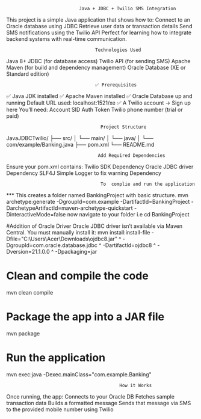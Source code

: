 
                               Java + JDBC + Twilio SMS Integration
This project is a simple Java application that shows how to:
  Connect to an Oracle database using JDBC
  Retrieve user data or transaction details
  Send SMS notifications using the Twilio API
Perfect for learning how to integrate backend systems with real-time communication.


                                     Technologies Used
Java 8+
JDBC (for database access)
Twilio API (for sending SMS)
Apache Maven (for build and dependency management)
Oracle Database (XE or Standard edition)

                                     ✅ Prerequisites

✅ Java JDK installed 
✅ Apache Maven installed 
✅ Oracle Database up and running
Default URL used: localhost:1521/xe
✅ A Twilio account → Sign up here
You’ll need:
Account SID
Auth Token
Twilio phone number (trial or paid)
 
                                       Project Structure
JavaJDBCTwilio/
├── src/
│   └── main/
│       └── java/
│           └── com/example/Banking.java
├── pom.xml
└── README.md


                                      Add Required Dependencies
Ensure your pom.xml contains:
  Twilio SDK Dependency
  Oracle JDBC driver  Dependency
  SLF4J Simple Logger to fix warning  Dependency  

                                       To  complie and run the application
 *** This creates a folder named BankingProject with basic structure.
mvn archetype:generate -DgroupId=com.example -DartifactId=BankingProject -DarchetypeArtifactId=maven-archetype-quickstart -DinteractiveMode=false
now navigate to your folder 
i.e   cd BankingProject 

#Addition of Oracle Driver
Oracle JDBC driver isn’t available via Maven Central. You must manually install it:
  mvn install:install-file -Dfile="C:\Users\Acer\Downloads\ojdbc8.jar" ^
  -DgroupId=com.oracle.database.jdbc ^
  -DartifactId=ojdbc8 ^
  -Dversion=21.1.0.0 ^
  -Dpackaging=jar
                          
# Clean and compile the code
  mvn clean compile
# Package the app into a JAR file
  mvn package
# Run the application
  mvn exec:java -Dexec.mainClass="com.example.Banking"


                                              How it Works
Once running, the app:
Connects to your Oracle DB
Fetches sample transaction data
Builds a formatted message
Sends that message via SMS to the provided mobile number using Twilio
